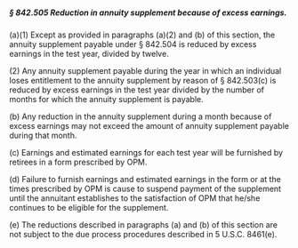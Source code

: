 ##### § 842.505 Reduction in annuity supplement because of excess earnings. #####

(a)(1) Except as provided in paragraphs (a)(2) and (b) of this section, the annuity supplement payable under § 842.504 is reduced by excess earnings in the test year, divided by twelve.

(2) Any annuity supplement payable during the year in which an individual loses entitlement to the annuity supplement by reason of § 842.503(c) is reduced by excess earnings in the test year divided by the number of months for which the annuity supplement is payable.

(b) Any reduction in the annuity supplement during a month because of excess earnings may not exceed the amount of annuity supplement payable during that month.

(c) Earnings and estimated earnings for each test year will be furnished by retirees in a form prescribed by OPM.

(d) Failure to furnish earnings and estimated earnings in the form or at the times prescribed by OPM is cause to suspend payment of the supplement until the annuitant establishes to the satisfaction of OPM that he/she continues to be eligible for the supplement.

(e) The reductions described in paragraphs (a) and (b) of this section are not subject to the due process procedures described in 5 U.S.C. 8461(e).